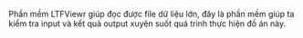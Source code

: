 Phần mềm LTFViewr giúp đọc được file dữ liệu lớn, đây là phần mềm giúp ta kiểm tra input và kết quả output xuyên suốt quá trình thực hiện đồ án này.
